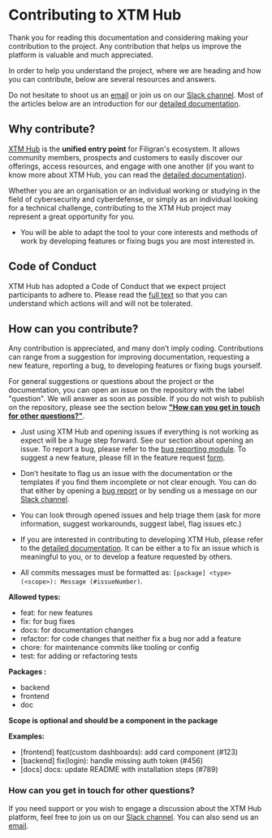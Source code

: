 # Contributing to XTM Hub

Thank you for reading this documentation and considering making your contribution to the project. Any contribution that helps us improve the platform is valuable and much appreciated. 

In order to help you understand the project, where we are heading and how you can contribute, below are several resources and answers.

Do not hesitate to shoot us an [email](mailto:contact@filigran.io) or join us on our [Slack channel](https://community.filigran.io). Most of the articles below are an introduction for our [detailed documentation](https://docs.xtmhub.filigran.io/latest/).


## Why contribute?

[XTM Hub](https://filigran.io/solutions/xtm-hub/) is the **unified entry point** for Filigran's ecosystem.
It allows community members, prospects and customers to easily discover our offerings, access resources, and engage with one another (if you want to know more about XTM Hub, you can read the [detailed documentation](https://docs.xtmhub.filigran.io/latest/)).

Whether you are an organisation or an individual working or studying in the field of cybersecurity and cyberdefense, or simply as an individual looking for a technical challenge, contributing to the XTM Hub project may represent a great opportunity for you.

* You will be able to adapt the tool to your core interests and methods of work by developing features or fixing bugs you are most interested in.


## Code of Conduct

XTM Hub has adopted a Code of Conduct that we expect project participants to adhere to. Please read the [full text](https://github.com/FiligranHQ/xtm-hub/blob/main/CODE_OF_CONDUCT.md) so that you can understand which actions will and will not be tolerated.


## How can you contribute?

Any contribution is appreciated, and many don’t imply coding. Contributions can range from a suggestion for improving documentation, requesting a new feature, reporting a bug, to developing features or fixing bugs yourself.

For general suggestions or questions about the project or the documentation, you can open an issue on the repository with the label "question". We will answer as soon as possible. If you do not wish to publish on the repository, please see the section below [**"How can you get in touch for other questions?"**](#howcanyougetintouchforotherquestions).

* Just using XTM Hub and opening issues if everything is not working as expect will be a huge step forward. See our section about opening an issue. To report a bug, please refer to the [bug reporting module](https://github.com/FiligranHQ/xtm-hu/issues/new?assignees=&labels=&template=bug_report.md&title=). To suggest a new feature, please fill in the feature request [form](https://github.com/FiligranHQ/xtm-hu/issues/new?assignees=&labels=&template=feature_request.md&title=).

* Don’t hesitate to flag us an issue with the documentation or the templates if you find them incomplete or not clear enough. You can do that either by opening a [bug report](https://github.com/FiligranHQ/xtm-hu/issues/new?assignees=&labels=&template=bug_report.md&title=) or by sending us a message on our [Slack channel](https://community.filigran.io).

* You can look through opened issues and help triage them (ask for more information, suggest workarounds, suggest label, flag issues etc.)

* If you are interested in contributing to developing XTM Hub, please refer to the [detailed documentation](https://docs.xtmhub.filigran.io/latest/). It can be either a to fix an issue which is meaningful to you, or to develop a feature requested by others.

* All commits messages must be formatted as: `[package] <type>(<scope>): Message (#issueNumber)`.

**Allowed types:**
 * feat: for new features
 * fix: for bug fixes
 * docs: for documentation changes
 * refactor: for code changes that neither fix a bug nor add a feature
 * chore: for maintenance commits like tooling or config
 * test: for adding or refactoring tests

**Packages :**
 * backend
 * frontend
 * doc

**Scope is optional and should be a component in the package**

**Examples:**
* [frontend] feat(custom dashboards): add card component (#123)
* [backend] fix(login): handle missing auth token (#456)
* [docs] docs: update README with installation steps (#789)


### How can you get in touch for other questions?

If you need support or you wish to engage a discussion about the XTM Hub platform, feel free to join us on our [Slack channel](https://community.filigran.io). You can also send us an [email](mailto:contact@filigran.io).
